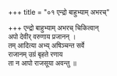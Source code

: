 +++
title = "०१ एन्द्रो बाहुभ्याम् अभरच्"

+++
एन्द्रो बाहुभ्याम् अभरच् चिकित्वान्  
अपो देवीर् वरुणाय प्रजानन् ।  
तम् आदित्या अभ्य् अषिञ्चन्त सर्वे  
राजानम् उग्रं बृहते रणाय  
ता न आपो राजसूया अवन्तु ॥